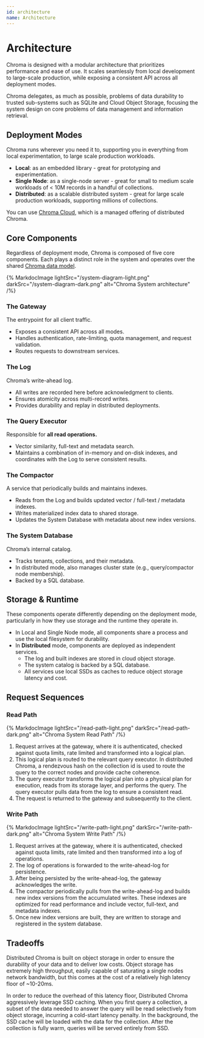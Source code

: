 ```yaml
---
id: architecture
name: Architecture
---
```


# Architecture

Chroma is designed with a modular architecture that prioritizes performance and ease of use. It scales seamlessly from local development to large-scale production, while exposing a consistent API across all deployment modes.

Chroma delegates, as much as possible, problems of data durability to trusted sub-systems such as SQLite and Cloud Object Storage, focusing the system design on core problems of data management and information retrieval.

## Deployment Modes

Chroma runs wherever you need it to, supporting you in everything from local experimentation, to large scale production workloads.

- **Local**: as an embedded library - great for prototyping and experimentation.
- **Single Node**: as a single-node server - great for small to medium scale workloads of < 10M records in a handful of collections.
- **Distributed**: as a scalable distributed system - great for large scale production workloads, supporting millions of collections.

You can use [Chroma Cloud](https://www.trychroma.com/signup), which is a managed offering of distributed Chroma.

## Core Components

Regardless of deployment mode, Chroma is composed of five core components. Each plays a distinct role in the system and operates over the shared [Chroma data model](../overview/data-model).

{% MarkdocImage lightSrc="/system-diagram-light.png" darkSrc="/system-diagram-dark.png" alt="Chroma System architecture" /%}

### The Gateway

The entrypoint for all client traffic.

- Exposes a consistent API across all modes.
- Handles authentication, rate-limiting, quota management, and request validation.
- Routes requests to downstream services.

### The Log

Chroma’s write-ahead log.

- All writes are recorded here before acknowledgment to clients.
- Ensures atomicity across multi-record writes.
- Provides durability and replay in distributed deployments.

### The Query Executor

Responsible for **all read operations.**

- Vector similarity, full-text and metadata search.
- Maintains a combination of in-memory and on-disk indexes, and coordinates with the Log to serve consistent results.

### The Compactor

A service that periodically builds and maintains indexes.

- Reads from the Log and builds updated vector / full-text / metadata indexes.
- Writes materialized index data to shared storage.
- Updates the System Database with metadata about new index versions.

### The System Database

Chroma’s internal catalog.

- Tracks tenants, collections, and their metadata.
- In distributed mode, also manages cluster state (e.g., query/compactor node membership).
- Backed by a SQL database.

## Storage & Runtime

These components operate differently depending on the deployment mode, particularly in how they use storage and the runtime they operate in.

- In Local and Single Node mode, all components share a process and use the local filesystem for durability.
- In **Distributed** mode, components are deployed as independent services.
  - The log and built indexes are stored in cloud object storage.
  - The system catalog is backed by a SQL database.
  - All services use local SSDs as caches to reduce object storage latency and cost.

## Request Sequences

### Read Path

{% MarkdocImage lightSrc="/read-path-light.png" darkSrc="/read-path-dark.png" alt="Chroma System Read Path" /%}

1. Request arrives at the gateway, where it is authenticated, checked against quota limits, rate limited and transformed into a logical plan.
2. This logical plan is routed to the relevant query executor. In distributed Chroma, a rendezvous hash on the collection id is used to route the query to the correct nodes and provide cache coherence.
3. The query executor transforms the logical plan into a physical plan for execution, reads from its storage layer, and performs the query. The query executor pulls data from the log to ensure a consistent read.
4. The request is returned to the gateway and subsequently to the client.

### Write Path

{% MarkdocImage lightSrc="/write-path-light.png" darkSrc="/write-path-dark.png" alt="Chroma System Write Path" /%}

1. Request arrives at the gateway, where it is authenticated, checked against quota limits, rate limited and then transformed into a log of operations.
2. The log of operations is forwarded to the write-ahead-log for persistence.
3. After being persisted by the write-ahead-log, the gateway acknowledges the write.
4. The compactor periodically pulls from the write-ahead-log and builds new index versions from the accumulated writes. These indexes are optimized for read performance and include vector, full-text, and metadata indexes.
5. Once new index versions are built, they are written to storage and registered in the system database.

## Tradeoffs

Distributed Chroma is built on object storage in order to ensure the durability of your data and to deliver low costs. Object storage has extremely high throughput, easily capable of saturating a single nodes network bandwidth, but this comes at the cost of a relatively high latency floor of ~10-20ms.

In order to reduce the overhead of this latency floor, Distributed Chroma aggressively leverage SSD caching. When you first query a collection, a subset of the data needed to answer the query will be read selectively from object storage, incurring a cold-start latency penalty. In the background, the SSD cache will be loaded with the data for the collection. After the collection is fully warm, queries will be served entirely from SSD.
